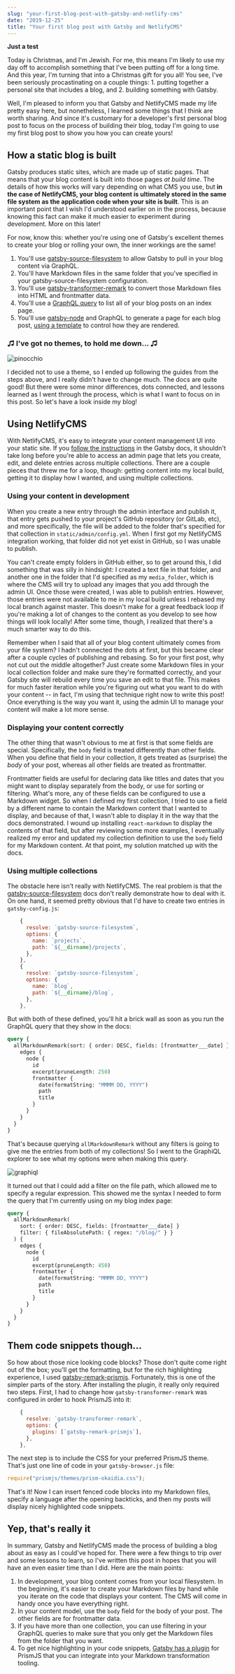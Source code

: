 ```yaml
---
slug: "your-first-blog-post-with-gatsby-and-netlify-cms"
date: "2019-12-25"
title: "Your first blog post with Gatsby and NetlifyCMS"
---
```


**Just a test**

Today is Christmas, and I'm Jewish. For me, this means I'm likely to use my day off to accomplish something that I've been putting off for a long time. And this year, I'm turning that into a Christmas gift for you all! You see, I've been seriously procastinating on a couple things: 1. putting together a personal site that includes a blog, and 2. building something with Gatsby.

Well, I'm pleased to inform you that Gatsby and NetlifyCMS made my life pretty easy here, but nonetheless, I learned some things that I think are worth sharing. And since it's customary for a developer's first personal blog post to focus on the process of building their blog, today I'm going to use my first blog post to show you how you can create yours!

## How a static blog is built

Gatsby produces static sites, which are made up of static pages. That means that your blog content is built into those pages _at build time_. The details of how this works will vary depending on what CMS you use, but **in the case of NetlifyCMS, your blog content is ultimately stored in the same file system as the application code when your site is built**. This is an important point that I wish I'd understood earlier on in the process, because knowing this fact can make it much easier to experiment during development. More on this later!

For now, know this: whether you're using one of Gatsby's excellent themes to create your blog or rolling your own, the inner workings are the same!

1. You'll use [gatsby-source-filesystem][gsf] to allow Gatsby to pull in your blog content via GraphQL.
1. You'll have Markdown files in the same folder that you've specified in your gatsby-source-filesystem configuration.
1. You'll use [gatsby-transformer-remark][transform] to convert those Markdown files into HTML and frontmatter data.
1. You'll use a [GraphQL query][index query] to list all of your blog posts on an index page.
1. You'll use [gatsby-node][gatsby-node] and GraphQL to generate a page for each blog post, [using a template][template] to control how they are rendered.

### ♫ I've got no themes, to hold me down... ♫

![pinocchio](../assets/pinocchio.png)

I decided not to use a theme, so I ended up following the guides from the steps above, and I really didn't have to change much. The docs are quite good! But there were some minor differences, dots connected, and lessons learned as I went through the process, which is what I want to focus on in this post. So let's have a look inside my blog!

## Using NetlifyCMS

With NetlifyCMS, it's easy to integrate your content management UI into your static site. If you [follow the instructions][source from netlify] in the Gatsby docs, it shouldn't take long before you're able to access an admin page that lets you create, edit, and delete entries across multiple collections. There are a couple pieces that threw me for a loop, though: getting content into my local build, getting it to display how I wanted, and using multiple collections.

### Using your content in development

When you create a new entry through the admin interface and publish it, that entry gets pushed to your project's GitHub repository (or GitLab, etc), and more specifically, the file will be added to the folder that's specified for that collection in `static/admin/config.yml`. When I first got my NetlifyCMS integration working, that folder did not yet exist in GitHub, so I was unable to publish.

You can't create empty folders in GitHub either, so to get around this, I did something that was silly in hindsight: I created a text file in that folder, and another one in the folder that I'd specified as my `media_folder`, which is where the CMS will try to upload any images that you add through the admin UI. Once those were created, I was able to publish entries. However, those entries were not available to me in my local build unless I rebased my local branch against master. This doesn't make for a great feedback loop if you're making a lot of changes to the content as you develop to see how things will look locally! After some time, though, I realized that there's a much smarter way to do this.

Remember when I said that all of your blog content ultimately comes from your file system? I hadn't connected the dots at first, but this became clear after a couple cycles of publishing and rebasing. So for your first post, why not cut out the middle altogether? Just create some Markdown files in your local collection folder and make sure they're formatted correctly, and your Gatsby site will rebuild every time you save an edit to that file. This makes for much faster iteration while you're figuring out what you want to do with your content -- in fact, I'm using that technique right now to write this post! Once everything is the way you want it, using the admin UI to manage your content will make a lot more sense.

### Displaying your content correctly

The other thing that wasn't obvious to me at first is that some fields are special. Specifically, the `body` field is treated differently than other fields. When you define that field in your collection, it gets treated as (surprise) the _body_ of your post, whereas all other fields are treated as frontmatter.

Frontmatter fields are useful for declaring data like titles and dates that you might want to display separately from the body, or use for sorting or filtering. What's more, any of these fields can be configured to use a Markdown widget. So when I defined my first collection, I tried to use a field by a different name to contain the Markdown content that I wanted to display, and because of that, I wasn't able to display it in the way that the docs demonstrated. I wound up installing `react-markdown` to display the contents of that field, but after reviewing some more examples, I eventually realized my error and updated my collection definition to use the `body` field for my Markdown content. At that point, my solution matched up with the docs.

### Using multiple collections

The obstacle here isn't really with NetlifyCMS. The real problem is that the [gatsby-source-filesystem][gsf] docs don't really demonstrate how to deal with it. On one hand, it seemed pretty obvious that I'd have to create two entries in `gatsby-config.js`:

```js
    {
      resolve: `gatsby-source-filesystem`,
      options: {
        name: `projects`,
        path: `${__dirname}/projects`,
      },
    },
    {
      resolve: `gatsby-source-filesystem`,
      options: {
        name: `blog`,
        path: `${__dirname}/blog`,
      },
    },
```

But with both of these defined, you'll hit a brick wall as soon as you run the GraphQL query that they show in the docs:

```graphql
query {
  allMarkdownRemark(sort: { order: DESC, fields: [frontmatter___date] }) {
    edges {
      node {
        id
        excerpt(pruneLength: 250)
        frontmatter {
          date(formatString: "MMMM DD, YYYY")
          path
          title
        }
      }
    }
  }
}
```

That's because querying `allMarkdownRemark` without any filters is going to give me the entries from both of my collections! So I went to the GraphiQL explorer to see what my options were when making this query.

![graphiql](../assets/graphiql.png)

It turned out that I could add a filter on the file path, which allowed me to specify a regular expression. This showed me the syntax I needed to form the query that I'm currently using on my blog index page:

```graphql
query {
  allMarkdownRemark(
    sort: { order: DESC, fields: [frontmatter___date] }
    filter: { fileAbsolutePath: { regex: "/blog/" } }
  ) {
    edges {
      node {
        id
        excerpt(pruneLength: 450)
        frontmatter {
          date(formatString: "MMMM DD, YYYY")
          path
          title
        }
      }
    }
  }
}
```

## Them code snippets though...

So how about those nice looking code blocks? Those don't quite come right out of the box; you'll get the formatting, but for the rich highlighting experience, I used [gatsby-remark-prismjs][prism]. Fortunately, this is one of the simpler parts of the story. After installing the plugin, it really only required two steps. First, I had to change how `gatsby-transformer-remark` was configured in order to hook PrismJS into it:

```js
    {
      resolve: `gatsby-transformer-remark`,
      options: {
        plugins: [`gatsby-remark-prismjs`],
      },
    },
```

The next step is to include the CSS for your preferred PrismJS theme. That's just one line of code in your `gatsby-browser.js` file:

```js
require("prismjs/themes/prism-okaidia.css");
```

That's it! Now I can insert fenced code blocks into my Markdown files, specify a language after the opening backticks, and then my posts will display nicely highlighted code snippets.

## Yep, that's really it

In summary, Gatsby and NetlifyCMS made the process of building a blog about as easy as I could've hoped for. There were a few things to trip over and some lessons to learn, so I've written this post in hopes that you will have an even easier time than I did. Here are the main points:

1. In development, your blog content comes from your local filesystem. In the beginning, it's easier to create your Markdown files by hand while you iterate on the code that displays your content. The CMS will come in handy once you have everything right.
1. In your content model, use the `body` field for the body of your post. The other fields are for frontmatter data.
1. If you have more than one collection, you can use filtering in your GraphQL queries to make sure that you only get the Markdown files from the folder that you want.
1. To get nice highlighting in your code snippets, [Gatsby has a plugin][prism] for PrismJS that you can integrate into your Markdown transformation tooling.

[gsf]: https://www.gatsbyjs.org/docs/adding-markdown-pages/#read-files-into-gatsby-from-the-filesystem
[transform]: https://www.gatsbyjs.org/docs/adding-markdown-pages/#transform-markdown-to-html-and-frontmatter-to-data-using-gatsby-transformer-remark
[index query]: https://www.gatsbyjs.org/docs/adding-a-list-of-markdown-blog-posts/#creating-the-graphql-query
[gatsby-node]: https://www.gatsbyjs.org/docs/adding-markdown-pages/#create-static-pages-using-gatsbys-nodejs-createpage-api
[template]: https://www.gatsbyjs.org/docs/adding-markdown-pages/#create-a-page-template-for-the-markdown-files
[source from netlify]: https://www.gatsbyjs.org/docs/sourcing-from-netlify-cms/
[prism]: https://www.gatsbyjs.org/packages/gatsby-remark-prismjs/
